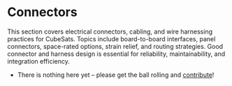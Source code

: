 # Connectors

This section covers electrical connectors, cabling, and wire harnessing practices for CubeSats. Topics include board-to-board interfaces, panel connectors, space-rated options, strain relief, and routing strategies. Good connector and harness design is essential for reliability, maintainability, and integration efficiency.

- There is nothing here yet – please get the ball rolling and [contribute](../contributing.md)!